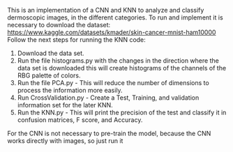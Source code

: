 This is an implementation of a CNN and KNN to analyze and classify dermoscopic images, in the different categories.
To run and implement it is necessary to download the dataset: https://www.kaggle.com/datasets/kmader/skin-cancer-mnist-ham10000
Follow the next steps for running the KNN code:                                                                                  
  1. Download the data set.                                                                                                                       
  2. Run the file histograms.py with the changes in the direction where the data set is downloaded this will create histograms of the channels
  of the RBG palette of colors.
  3. Run the file PCA.py - This will reduce the number of dimensions to process the information more easily. 
  4. Run CrossValidation.py - Create a Test, Training, and validation information set for the later KNN.
  5. Run the KNN.py - This will print the precision of the test and classify it in confusion matrices, F score, and Accuracy.
                                                                                                                                
For the CNN is not necessary to pre-train the model, because the CNN works directly with images, so just run it 
